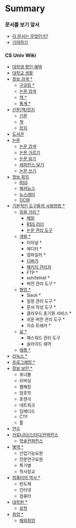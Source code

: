 # Summary

### 문서를 보기 앞서

* [이 문서는 무엇인가?](이문서는.md)
* [기여하기](/기여하기.md)




### CS Univ Wiki

* [대학생 할인 혜택](/대학생-할인-혜택/README.md)
* [대학교 생활](대학교-생활/README.md)
* [정보 검색 *](/정보-검색/README.md)
  * [구글링 *](/정보검색/구글링.md)
  * [논문 검색](/정보-검색/논문-검색.md)
  * [책 *](/정보-검색/책.md)
  * [통계 *](/정보-검색/통계.md)
* [신문/책/잡지](신문-책-잡지/README.md)
  * [신문](신문-책-잡지/신문.md)
  * [책](신문-책-잡지/책.md)
  * [잡지](신문-책-잡지/잡지.md)
* [도서관](도서관/README.md)
* [논문](/논문/README.md)
  * [논문 검색](논문/검색.md)
  * [논문 거르기](논문/거르기.md)
  * [논문 읽기](논문/읽기.md)
  * [레퍼런스 달기](논문/레퍼런스.md)
  * [논문 쓰기](논문/쓰기.md)
* [정보 획득](/정보-획득/README.md)
  * [RSS](/정보-획득/RSS.md)
  * [해커뉴스](/정보-획득/해커뉴스.md)
  * [뉴스레터](/정보-획득/뉴스레터.md)
  * [OCW](/정보-획득/OCW.md)
* [기본적인 도구들의 사용방법 *](/기본적인-도구들의-사용방법/README.md)
  * [읽을 거리 *](/기본적인-도구들의-사용방법/대학/README.md)
    * [메일](/기본적인-도구들의-사용방법/대학/메일.md)
    * [RSS 리더](/기본적인-도구들의-사용방법/대학/RSS.md)
    * [논문 관리 도구](/기본적인-도구들의-사용방법/대학/논문-관리-도구.md)
  * [개발 *](/기본적인-도구들의-사용방법/개발/README.md)
    * 터미널 *
    * 에디터 *
    * 컴파일러 *
    * [디버거](/기본적인-도구들의-사용방법/개발/디버거.md)
    * [패키지 관리자](/기본적인-도구들의-사용방법/개발/패키지-관리자.md)
    * FTP *
    * ssh/telnet *
    * 버전 관리 도구 *
  * [협업 *](/기본적인-도구들의-사용방법/협업/README.md)
    * Slack *
    * 일정 관리 도구 *
    * 문서 작성 도구 *
    * 클라우드 동기화 서비스 *
    * 쉬운 버전 관리 도구 *
    * 이슈 트래커 *
  * [삶 *](/기본적인-도구들의-사용방법/삶/README.md)
    * 패스워드 관리 도구
    * 슬라이드 쉐어
  * [애플 *](/기본적인-도구들의-사용방법/애플/README.md)
* [리눅스 *](/리눅스/README.md)
* [프로그래밍 *](/프로그래밍/README.md)
* [정보 보안 *](/정보-보안/README.md)
  * 포너블
  * 리버싱
  * 웹해킹
  * 암호학
  * 포렌식
  * 네트워크
  * 임베디드
  * CTF
  * 툴
* [연수](/연수/README.md)
* [커뮤니티/스터디/컨퍼런스](/커뮤니티-스터디-컨퍼런스/README.md)
  * [학술컨퍼런스](/커뮤니티-스터디-컨퍼런스/학술컨퍼런스.md)
* [병역 *](/병역/README.md)
  * 산업기능요원
  * 전문연구요원
  * 특기병
  * 학사장교
* [컴퓨터의 역사 *](/역사/README.md)
  * 반도체
  * 인터넷
  * 컴퓨터
* [대학원 *](/대학원/README.md)
  * [유학](/대학원/유학.md)
* [취업 *](/취업/README.md)
  * [해외취업](/취업/해외취업.md)

